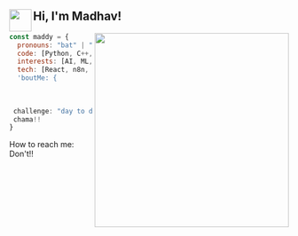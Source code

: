 <h2> Hi, I'm Madhav! <img align='left' src="https://media2.giphy.com/media/v1.Y2lkPTc5MGI3NjExaG9nenNxNjJ2bXdsNmV0bDJ0dmJqOTlscWVyazQ0NmY0N3Vqcno3MyZlcD12MV9pbnRlcm5hbF9naWZfYnlfaWQmY3Q9cw/6Mbgorc9nW6gfoPfWN/giphy.gif" width="40"></h2>
<img align='right' src="https://media0.giphy.com/media/v1.Y2lkPTc5MGI3NjExMWlxd2ltNzEza3owcXRhZW5pYm5pbTQ3eWpjemFvaGtrZTVmamRsZiZlcD12MV9pbnRlcm5hbF9naWZfYnlfaWQmY3Q9cw/tmc0K5a6Cq7pXAFA3M/giphy.gif" width="350">

```javascript
const maddy = {
  pronouns: "bat" | "man",
  code: [Python, C++, HTML, CSS, Javascript, Java],
  interests: [AI, ML, Cybersecurity, Linux, anything cool],
  tech: [React, n8n, Raspberry Pi (cool ik)],
  'boutMe: {
                        uni: "Uttarakhand Technical University",
                        languages: "English, Hindi, Language of Love",
                      },
 challenge: "day to day life"
 chama!!
}
```
How to reach me: Don't!!

